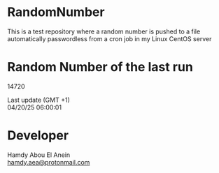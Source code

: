 # RandomNumber    
This is a test repository where a random number is pushed to a file automatically passwordless from a cron job in my Linux CentOS server    
# Random Number of the last run   
14720
      
Last update (GMT +1)    
04/20/25 06:00:01
# Developer    
Hamdy Abou El Anein   
hamdy.aea@protonmail.com
